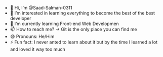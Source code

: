 - 👋 Hi, I’m @Saad-Salman-0311
- 👀 I’m interested in learning everything to become the best of the best developer
- 🌱 I’m currently learning Front-end Web Developmen
- 📫 How to reach me? -> Git is the only place you can find me
- 😄 Pronouns: He/Him
- ⚡ Fun fact: I never anted to learn about it but by the time I learned a lot and loved it way too much

<!---
Saad-Salman-0311/Saad-Salman-0311 is a ✨ special ✨ repository because its `README.md` (this file) appears on your GitHub profile.
You can click the Preview link to take a look at your changes.
--->
